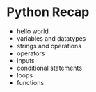 # Python Recap

- hello world
- variables and datatypes
- strings and operations
- operators
- inputs
- conditional statements
- loops
- functions
